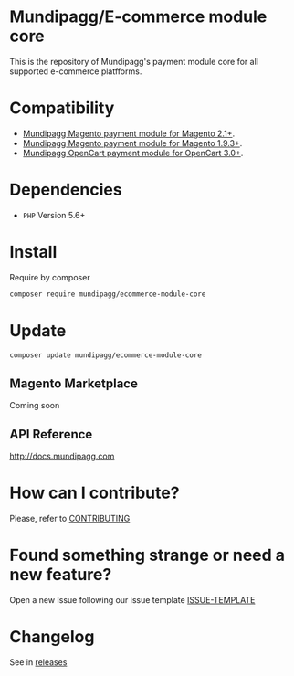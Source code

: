 # Mundipagg/E-commerce module core

This is the repository of Mundipagg's payment module core for all supported e-commerce platfforms.

# Compatibility
- [Mundipagg Magento payment module for Magento 2.1+](https://github.com/mundipagg/magento2).
- [Mundipagg Magento payment module for Magento 1.9.3+](https://github.com/mundipagg/magento).
- [Mundipagg OpenCart payment module for OpenCart 3.0+](https://github.com/mundipagg/magento2).


# Dependencies
* ```PHP``` Version 5.6+

# Install
Require by composer

```bash
composer require mundipagg/ecommerce-module-core
```

# Update

```bash
composer update mundipagg/ecommerce-module-core
```

## Magento Marketplace

Coming soon

## API Reference

http://docs.mundipagg.com

# How can I contribute?
Please, refer to [CONTRIBUTING](CONTRIBUTING.md)

# Found something strange or need a new feature?
Open a new Issue following our issue template [ISSUE-TEMPLATE](ISSUE-TEMPLATE.md)

# Changelog
See in [releases](https://github.com/mundipagg/ecommerce-module-core/releases)


